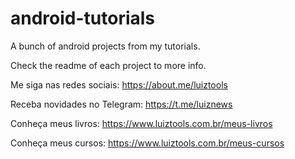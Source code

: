 # android-tutorials
A bunch of android projects from my tutorials.

Check the readme of each project to more info.

Me siga nas redes sociais: https://about.me/luiztools

Receba novidades no Telegram: https://t.me/luiznews

Conheça meus livros: https://www.luiztools.com.br/meus-livros

Conheça meus cursos: https://www.luiztools.com.br/meus-cursos